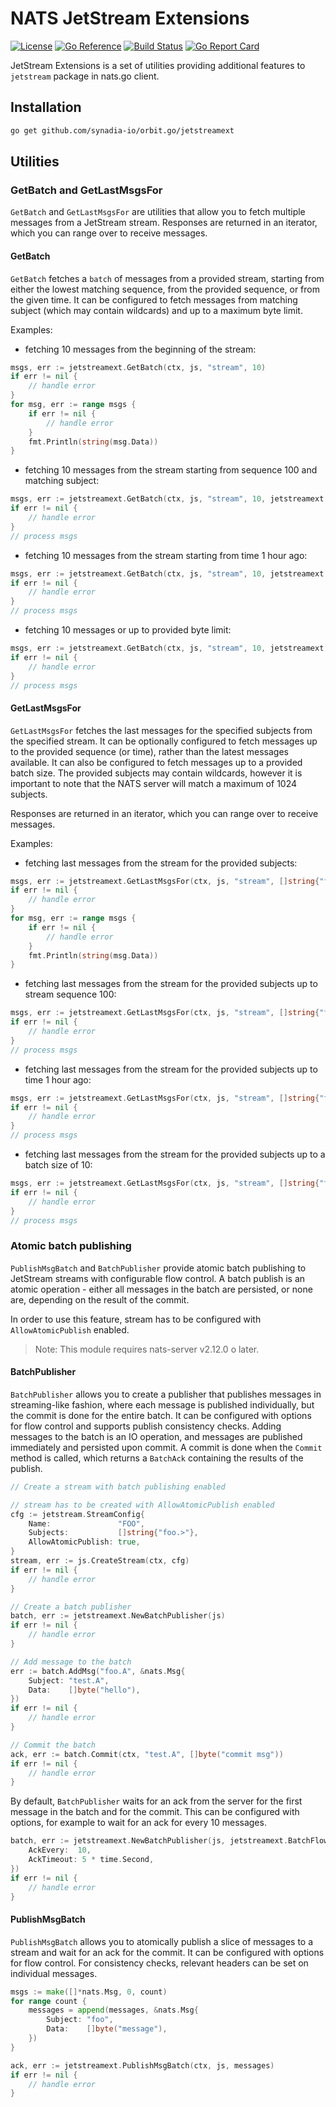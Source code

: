 # NATS JetStream Extensions

[License-Url]: https://www.apache.org/licenses/LICENSE-2.0
[License-Image]: https://img.shields.io/badge/License-Apache2-blue.svg
[ReportCard-Url]: https://goreportcard.com/report/github.com/synadia-io/orbit.go/jetstreamext
[ReportCard-Image]: https://goreportcard.com/badge/github.com/synadia-io/orbit.go/jetstreamext
[Build-Status-Url]: https://github.com/synadia-io/orbit.go/actions/workflows/jetstreamext.yaml
[Build-Status-Image]: https://github.com/synadia-io/orbit.go/actions/workflows/jetstreamext.yaml/badge.svg?branch=main
[GoDoc-Url]: https://pkg.go.dev/github.com/synadia-io/orbit.go/jetstreamext
[GoDoc-Image]: https://pkg.go.dev/badge/github.com/synadia-io/orbit.go/jetstreamext.svg

[![License][License-Image]][License-Url]
[![Go Reference][GoDoc-Image]][GoDoc-Url]
[![Build Status][Build-Status-Image]][Build-Status-Url]
[![Go Report Card][ReportCard-Image]][ReportCard-Url]

JetStream Extensions is a set of utilities providing additional features to `jetstream` package in nats.go client.

## Installation

```bash
go get github.com/synadia-io/orbit.go/jetstreamext
```

## Utilities

### GetBatch and GetLastMsgsFor

`GetBatch` and `GetLastMsgsFor` are utilities that allow you to fetch multiple messages from a JetStream stream.
Responses are returned in an iterator, which you can range over to receive messages.

#### GetBatch

`GetBatch` fetches a `batch` of messages from a provided stream, starting from
either the lowest matching sequence, from the provided sequence, or from the
given time. It can be configured to fetch messages from matching subject (which
may contain wildcards) and up to a maximum byte limit.

Examples:

- fetching 10 messages from the beginning of the stream:

```go
msgs, err := jetstreamext.GetBatch(ctx, js, "stream", 10)
if err != nil {
    // handle error
}
for msg, err := range msgs {
    if err != nil {
        // handle error
    }
    fmt.Println(string(msg.Data))
}
```

- fetching 10 messages from the stream starting from sequence 100 and matching subject:

```go
msgs, err := jetstreamext.GetBatch(ctx, js, "stream", 10, jetstreamext.GetBatchSeq(100), jetstreamext.GetBatchSubject("foo"))
if err != nil {
    // handle error
}
// process msgs
```

- fetching 10 messages from the stream starting from time 1 hour ago:

```go
msgs, err := jetstreamext.GetBatch(ctx, js, "stream", 10, jetstreamext.GetBatchStartTime(time.Now().Add(-time.Hour)))
if err != nil {
    // handle error
}
// process msgs
```

- fetching 10 messages or up to provided byte limit:

```go
msgs, err := jetstreamext.GetBatch(ctx, js, "stream", 10, jetstreamext.GetBatchMaxBytes(1024))
if err != nil {
    // handle error
}
// process msgs
```

#### GetLastMsgsFor

`GetLastMsgsFor` fetches the last messages for the specified subjects from the specified stream. It can be optionally configured to fetch messages up to the provided sequence (or time), rather than the latest messages available. It can also be configured to fetch messages up to a provided batch size.
The provided subjects may contain wildcards, however it is important to note that the NATS server will match a maximum of 1024 subjects.

Responses are returned in an iterator, which you can range over to receive messages.

Examples:

- fetching last messages from the stream for the provided subjects:

```go
msgs, err := jetstreamext.GetLastMsgsFor(ctx, js, "stream", []string{"foo", "bar"})
if err != nil {
    // handle error
}
for msg, err := range msgs {
    if err != nil {
        // handle error
    }
    fmt.Println(string(msg.Data))
}
```

- fetching last messages from the stream for the provided subjects up to stream sequence 100:

```go
msgs, err := jetstreamext.GetLastMsgsFor(ctx, js, "stream", []string{"foo", "bar"}, jetstreamext.GetLastMsgsUpToSeq(100))
if err != nil {
    // handle error
}
// process msgs
```

- fetching last messages from the stream for the provided subjects up to time 1 hour ago:

```go
msgs, err := jetstreamext.GetLastMsgsFor(ctx, js, "stream", []string{"foo", "bar"}, jetstreamext.GetLastMsgsUpToTime(time.Now().Add(-time.Hour)))
if err != nil {
    // handle error
}
// process msgs
```

- fetching last messages from the stream for the provided subjects up to a batch size of 10:

```go
msgs, err := jetstreamext.GetLastMsgsFor(ctx, js, "stream", []string{"foo.*"}, jetstreamext.GetLastMsgsBatchSize(10))
if err != nil {
    // handle error
}
// process msgs
```

### Atomic batch publishing

`PublishMsgBatch` and `BatchPublisher` provide atomic batch publishing to JetStream streams with configurable flow control.
A batch publish is an atomic operation - either all messages in the batch are persisted, or none are, depending on the result of the commit.

In order to use this feature, stream has to be configured with `AllowAtomicPublish` enabled.

> Note: This module requires nats-server v2.12.0 o later.

#### BatchPublisher

`BatchPublisher` allows you to create a publisher that publishes messages in streaming-like fashion, where each message is published individually, but the commit is done for the entire batch.
It can be configured with options for flow control and supports publish consistency checks.
Adding messages to the batch is an IO operation, and messages are published immediately and persisted upon commit.
A commit is done when the `Commit` method is called, which returns a `BatchAck` containing the results of the publish.

```go
// Create a stream with batch publishing enabled

// stream has to be created with AllowAtomicPublish enabled
cfg := jetstream.StreamConfig{
    Name:               "FOO",
    Subjects:           []string{"foo.>"},
    AllowAtomicPublish: true,
}
stream, err := js.CreateStream(ctx, cfg)
if err != nil {
    // handle error
}

// Create a batch publisher
batch, err := jetstreamext.NewBatchPublisher(js)
if err != nil {
    // handle error
}

// Add message to the batch
err := batch.AddMsg("foo.A", &nats.Msg{
    Subject: "test.A",
    Data:    []byte("hello"),
})
if err != nil {
    // handle error
}

// Commit the batch
ack, err := batch.Commit(ctx, "test.A", []byte("commit msg"))
if err != nil {
    // handle error
}
```

By default, `BatchPublisher` waits for an ack from the server for the first message in the batch and for the commit.
This can be configured with options, for example to wait for an ack for every 10 messages.

```go
batch, err := jetstreamext.NewBatchPublisher(js, jetstreamext.BatchFlowControl{
    AckEvery:  10,
    AckTimeout: 5 * time.Second,
})
if err != nil {
    // handle error
}
```

#### PublishMsgBatch

`PublishMsgBatch` allows you to atomically publish a slice of messages to a stream and wait for an ack for the commit.
It can be configured with options for flow control. For consistency checks, relevant headers can be set on individual messages.

```go
msgs := make([]*nats.Msg, 0, count)
for range count {
    messages = append(messages, &nats.Msg{
        Subject: "foo",
        Data:    []byte("message"),
    })
}

ack, err := jetstreamext.PublishMsgBatch(ctx, js, messages)
if err != nil {
    // handle error
}
```
